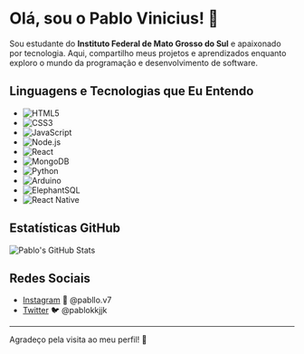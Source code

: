 # Olá, sou o Pablo Vinicius! 👋

Sou estudante do **Instituto Federal de Mato Grosso do Sul** e apaixonado por tecnologia. Aqui, compartilho meus projetos e aprendizados enquanto exploro o mundo da programação e desenvolvimento de software.

## Linguagens e Tecnologias que Eu Entendo

- ![HTML5](https://img.shields.io/badge/-HTML5-333333?style=flat&logo=html5&logoColor=E34F26)
- ![CSS3](https://img.shields.io/badge/-CSS3-333333?style=flat&logo=css3&logoColor=1572B6)
- ![JavaScript](https://img.shields.io/badge/-JavaScript-333333?style=flat&logo=javascript&logoColor=F7DF1E)
- ![Node.js](https://img.shields.io/badge/-Node.js-333333?style=flat&logo=node.js&logoColor=8CC84B)
- ![React](https://img.shields.io/badge/-React-333333?style=flat&logo=react&logoColor=61DAFB)
- ![MongoDB](https://img.shields.io/badge/-MongoDB-333333?style=flat&logo=mongodb&logoColor=47A248)
- ![Python](https://img.shields.io/badge/-Python-333333?style=flat&logo=python&logoColor=306998)
- ![Arduino](https://img.shields.io/badge/-Arduino-333333?style=flat&logo=arduino&logoColor=00979D)
- ![ElephantSQL](https://img.shields.io/badge/-ElephantSQL-333333?style=flat&logo=heroku&logoColor=6762A6)
- ![React Native](https://img.shields.io/badge/-React%20Native-333333?style=flat&logo=react&logoColor=61DAFB)

## Estatísticas GitHub

![Pablo's GitHub Stats](https://github-readme-stats.vercel.app/api?username=oreia7&show_icons=true&theme=radical)

## Redes Sociais

- [Instagram](https://www.instagram.com/pabllo.v7) 📸 @pabllo.v7
- [Twitter](https://twitter.com/pablokkjjk) 🐦 @pablokkjjk

---

Agradeço pela visita ao meu perfil! 🚀
